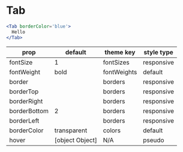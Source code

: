 # Tab

```.jsx
<Tab borderColor='blue'>
  Hello
</Tab>
```

prop | default | theme key | style type
---|---|---|---
fontSize | 1 | fontSizes | responsive
fontWeight | bold | fontWeights | default
border |  | borders | responsive
borderTop |  | borders | responsive
borderRight |  | borders | responsive
borderBottom | 2 | borders | responsive
borderLeft |  | borders | responsive
borderColor | transparent | colors | default
hover | [object Object] | N/A | pseudo
